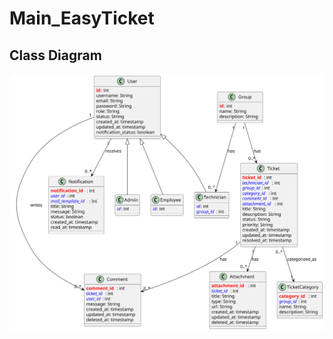 
# Main_EasyTicket

## Class Diagram
![Class Diagram](https://raw.githubusercontent.com/Mohamed-Ettalbi/Main_EasyTicket/main/Diagram_de_class.svg
)
